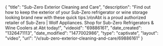 {
    "title": "Sub-Zero Exterior Cleaning and Care",
    "description": "Find out how to keep the exterior of your Sub-Zero refrigerator or wine storage looking brand new with these quick tips.\n\nAbt is a proud authorized retailer of Sub-Zero | Wolf Appliances. Shop for Sub-Zero Refrigerators & Wine Coolers at Abt today!",
    "videoid": "69886161",
    "date_created": "1326471113",
    "date_modified": "1477002986",
    "type": "captivate",
    "layout": "video",
    "url": "\/v\/sub-zero-exterior-cleaning-and-care\/69886161"
}